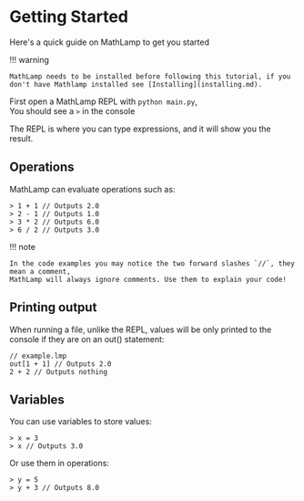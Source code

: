 # Getting Started

Here's a quick guide on MathLamp to get you started

!!! warning

    MathLamp needs to be installed before following this tutorial, if you don't have Mathlamp installed see [Installing](installing.md).

First open a MathLamp REPL with `python main.py`,  
You should see a `>` in the console

The REPL is where you can type expressions, and it will show you the result.

## Operations

MathLamp can evaluate operations such as:
```
> 1 + 1 // Outputs 2.0
> 2 - 1 // Outputs 1.0
> 3 * 2 // Outputs 6.0
> 6 / 2 // Outputs 3.0
```

!!! note

    In the code examples you may notice the two forward slashes `//`, they mean a comment,  
    MathLamp will always ignore comments. Use them to explain your code!

## Printing output

When running a file, unlike the REPL, values will be only printed to the console if they are on an out() statement:
```
// example.lmp
out[1 + 1] // Outputs 2.0
2 + 2 // Outputs nothing
```

## Variables

You can use variables to store values:
```
> x = 3
> x // Outputs 3.0
```
Or use them in operations:
```
> y = 5
> y + 3 // Outputs 8.0
```